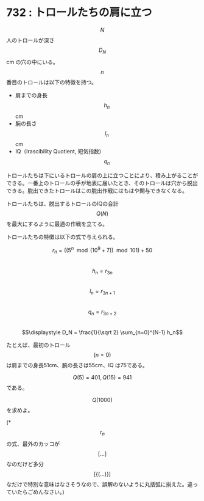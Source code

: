 # 732 : トロールたちの肩に立つ

$$N$$人のトロールが深さ$$D_N$$cm の穴の中にいる。$$n$$番目のトロールは以下の特徴を持つ。

* 肩までの身長$$h_n$$cm
* 腕の長さ$$l_n$$cm
* IQ（Irascibility Quotient, 短気指数) $$q_n$$

トロールたちは下にいるトロールの肩の上に立つことにより、積み上がることができる。一番上のトロールの手が地表に届いたとき、そのトロールは穴から脱出できる。脱出できたトロールはこの脱出作戦にはもはや関与できなくなる。

トロールたちは、脱出するトロールのIQの合計$$Q(N)$$を最大にするように最適の作戦を立てる。

トロールたちの特徴は以下の式で与えられる。

$$r_n = ((5^n \mod (10^9 + 7)) \mod 101) + 50$$\
$$h_n = r_{3n}$$\
$$l_n = r_{3n+1}$$\
$$q_n = r_{3n+2}$$\
$$\displaystyle D_N = \frac{1}{\sqrt 2} \sum_{n=0}^{N-1} h_n$$

たとえば、最初のトロール$$(n=0)$$は肩までの身長51cm、腕の長さは55cm、IQ は75である。

$$Q(5)=401, Q(15)=941$$である。

$$Q(1000)$$を求めよ。

(\* $$r_n$$の式、最外のカッコが$$[ \dots ]$$なのだけど多分$$[ \{ ( \dots ) \} ]$$なだけで特別な意味はなさそうなので、誤解のないように丸括弧に揃えた。違っていたらごめんなさい。)
